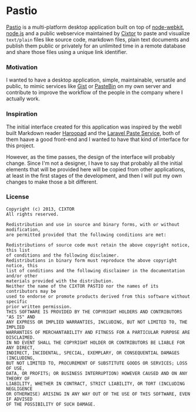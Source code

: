 # Pastio

[Pastio](http://www.cixtor.com/pastio) is a multi-platform desktop application built on top of [node-webkit](https://github.com/rogerwang/node-webkit), [node.js](http://nodejs.org/) and a public webservice maintained by [Cixtor](http://www.cixtor.com/) to paste and visualize `text/plain` files like source code, markdown files, plain text documents and publish them public or privately for an unlimited time in a remote database and share those files using a unique link identifier.

### Motivation

I wanted to have a desktop application, simple, maintainable, versatile and public, to mimic services like [Gist](https://gist.github.com/) or [PasteBin](http://pastebin.com/) on my own server and contribute to improve the workflow of the people in the company where I actually work.

### Inspiration

The initial interface created for this application was inspired by the webll built Markdown reader [Haroopad](https://github.com/rhiokim/haroopad) and the [Laravel Paste Service](http://paste.laravel.com/), both of them haave a good front-end and I wanted to have that kind of interface for this project.

However, as the time passes, the design of the interface will probably change. Since I'm not a designer, I have to say that probably all the initial elements that will be provided here will be copied from other applications, at least in the first stages of the development, and then I will put my own changes to make those a bit different.

### License

```text
Copyright (c) 2013, CIXTOR
All rights reserved.

Redistribution and use in source and binary forms, with or without modification,
are permitted provided that the following conditions are met:

Redistributions of source code must retain the above copyright notice, this list
of conditions and the following disclaimer.
Redistributions in binary form must reproduce the above copyright notice, this
list of conditions and the following disclaimer in the documentation and/or other
materials provided with the distribution.
Neither the name of the CIXTOR PASTIO nor the names of its contributors may be
used to endorse or promote products derived from this software without specific
prior written permission.
THIS SOFTWARE IS PROVIDED BY THE COPYRIGHT HOLDERS AND CONTRIBUTORS "AS IS" AND
ANY EXPRESS OR IMPLIED WARRANTIES, INCLUDING, BUT NOT LIMITED TO, THE IMPLIED
WARRANTIES OF MERCHANTABILITY AND FITNESS FOR A PARTICULAR PURPOSE ARE DISCLAIMED.
IN NO EVENT SHALL THE COPYRIGHT HOLDER OR CONTRIBUTORS BE LIABLE FOR ANY DIRECT,
INDIRECT, INCIDENTAL, SPECIAL, EXEMPLARY, OR CONSEQUENTIAL DAMAGES (INCLUDING,
BUT NOT LIMITED TO, PROCUREMENT OF SUBSTITUTE GOODS OR SERVICES; LOSS OF USE,
DATA, OR PROFITS; OR BUSINESS INTERRUPTION) HOWEVER CAUSED AND ON ANY THEORY OF
LIABILITY, WHETHER IN CONTRACT, STRICT LIABILITY, OR TORT (INCLUDING NEGLIGENCE
OR OTHERWISE) ARISING IN ANY WAY OUT OF THE USE OF THIS SOFTWARE, EVEN IF ADVISED
OF THE POSSIBILITY OF SUCH DAMAGE.
```
